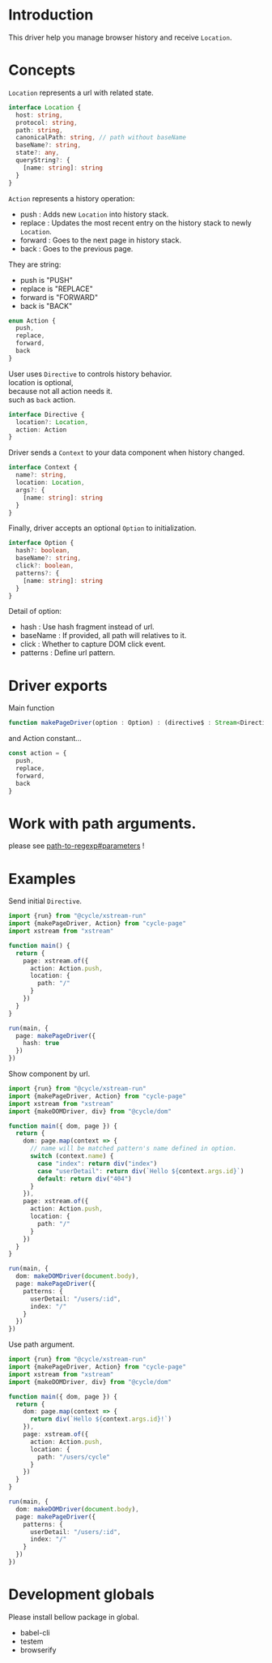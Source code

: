 # Introduction

This driver help you manage browser history and receive `Location`.  

# Concepts

`Location` represents a url with related state.

```ts
interface Location {
  host: string,
  protocol: string,
  path: string,
  canonicalPath: string, // path without baseName
  baseName?: string,
  state?: any,
  queryString?: {
    [name: string]: string
  }
}
```

`Action` represents a history operation:  

- push : Adds new `Location` into history stack.
- replace : Updates the most recent entry on the history stack to newly `Location`.
- forward : Goes to the next page in history stack.
- back : Goes to the previous page.

They are string:

- push is "PUSH"
- replace is "REPLACE"
- forward is "FORWARD"
- back is "BACK"

```ts
enum Action {
  push,
  replace,
  forward,
  back
}
```

User uses `Directive` to controls history behavior.  
location is optional,  
because not all action needs it.  
such as `back` action.

```ts
interface Directive {
  location?: Location,
  action: Action
}
```

Driver sends a `Context` to your data component when history changed.  

```ts
interface Context {
  name?: string,
  location: Location,
  args?: {
    [name: string]: string
  }
}
```

Finally, driver accepts an optional `Option` to initialization.

```ts
interface Option {
  hash?: boolean,
  baseName?: string,
  click?: boolean,
  patterns?: {
    [name: string]: string
  }
}
```

Detail of option:

- hash : Use hash fragment instead of url.
- baseName : If provided, all path will relatives to it.
- click : Whether to capture DOM click event.
- patterns : Define url pattern.

# Driver exports

Main function

```ts
function makePageDriver(option : Option) : (directive$ : Stream<Directive>) => Stream<Context>
```

and Action constant...

```ts
const action = {
  push,
  replace,
  forward,
  back
}
```

# Work with path arguments.

please see [path-to-regexp#parameters](https://github.com/pillarjs/path-to-regexp#parameters) !

# Examples

Send initial `Directive`.

```ts
import {run} from "@cycle/xstream-run"
import {makePageDriver, Action} from "cycle-page"
import xstream from "xstream"

function main() {
  return {
    page: xstream.of({
      action: Action.push,
      location: {
        path: "/"
      }
    })
  }
}

run(main, {
  page: makePageDriver({
    hash: true
  })
})
```

Show component by url.

```ts
import {run} from "@cycle/xstream-run"
import {makePageDriver, Action} from "cycle-page"
import xstream from "xstream"
import {makeDOMDriver, div} from "@cycle/dom"

function main({ dom, page }) {
  return {
    dom: page.map(context => {
      // name will be matched pattern's name defined in option.
      switch (context.name) {
        case "index": return div("index")
        case "userDetail": return div(`Hello ${context.args.id}`)
        default: return div("404")
      }
    }),
    page: xstream.of({
      action: Action.push,
      location: {
        path: "/"
      }
    })
  }
}

run(main, {
  dom: makeDOMDriver(document.body),
  page: makePageDriver({
    patterns: {
      userDetail: "/users/:id",
      index: "/"
    }
  })
})

```

Use path argument.

```ts
import {run} from "@cycle/xstream-run"
import {makePageDriver, Action} from "cycle-page"
import xstream from "xstream"
import {makeDOMDriver, div} from "@cycle/dom"

function main({ dom, page }) {
  return {
    dom: page.map(context => {
      return div(`Hello ${context.args.id}!`)
    }),
    page: xstream.of({
      action: Action.push,
      location: {
        path: "/users/cycle"
      }
    })
  }
}

run(main, {
  dom: makeDOMDriver(document.body),
  page: makePageDriver({
    patterns: {
      userDetail: "/users/:id",
      index: "/"
    }
  })
})
```

# Development globals

Please install bellow package in global.

- babel-cli 
- testem
- browserify

